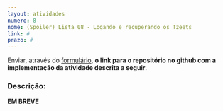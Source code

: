 ```yaml
---
layout: atividades
numero: 8
nome: (Spoiler) Lista 08 - Logando e recuperando os Tzeets
link: #
prazo: #
---
```


Enviar, através do <a href="{{ page.link }}" target="_blank">formulário</a>, **o link para o repositório no github com a implementação da atividade descrita a seguir**. 

### Descrição:

**EM BREVE**
